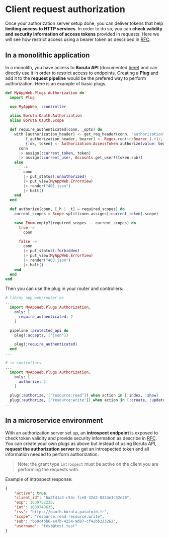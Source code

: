 # Client request authorization

Once your authorization server setup done, you can deliver tokens that help __limiting access to HTTP services__. In order to do so, you can __check validity and security information of access tokens__ provided in requests. Here we will see how restrict access using a bearer token as described in [RFC](https://datatracker.ietf.org/doc/html/rfc6750).

## In a monolithic application

In a monolith, you have access to __Boruta API__ (documented [here](https://hexdocs.pm/boruta/api-reference.html)) and can directly use it in order to restrict access to endpoints. Creating a __Plug__ and add it to the __request pipeline__ would be the prefered way to perform authorization. Here is an example of basic plugs.

```elixir
def MyAppWeb.Plugs.Authorization do
  import Plug

  use MyAppWeb, :controller

  alias Boruta.Oauth.Authorization
  alias Boruta.Oauth.Scope

  def require_authenticated(conn, _opts) do
    with [authorization_header] <- get_req_header(conn, "authorization"),
         [_authorization_header, bearer] <- Regex.run(~r/Bearer (.+)/, authorization_header),
         {:ok, token} <- Authorization.AccessToken.authorize(value: bearer) do
      conn
      |> assign(:current_token, token)
      |> assign(:current_user, Accounts.get_user!(token.sub))
    else
      _ ->
        conn
        |> put_status(:unauthorized)
        |> put_view(MyAppWeb.ErrorView)
        |> render("401.json")
        |> halt()
    end
  end

  def authorize(conn, [_h | _t] = required_scopes) do
    current_scopes = Scope.split(conn.assigns[:current_token].scope)

    case Enum.empty?(required_scopes -- current_scopes) do
      true ->
        conn

      false ->
        conn
        |> put_status(:forbidden)
        |> put_view(MyAppWeb.ErrorView)
        |> render("403.json")
        |> halt()
    end
  end
end
```

Then you can use the plug in your router and controllers:
```elixir
# lib/my_app_web/router.ex
...
  import MyAppWeb.Plugs.Authorization,
    only: [
      require_authenticated: 2
    ]

  pipeline :protected_api do
    plug(:accepts, ["json"])

    plug(:require_authenticated)
  end
...

# in controllers
...
  import MyAppWeb.Plugs.Authorization,
    only: [
      authorize: 2
    ]

  plug(:authorize, ["resource:read"]) when action in [:index, :show]
  plug(:authorize, ["resource:write"]) when action in [:create, :update, :delete]
...
```

## In a microservice environment

With an authorization server set up, an __introspect endpoint__ is exposed to check token validity and provide security information as describe in [RFC](https://datatracker.ietf.org/doc/html/rfc7662.html). You can create your own plugs as above but instead of using Boruta API, __request the authorization server__ to get an introspected token and all information needed to perform authorization.

> Note: the grant type `introspect` must be active on the client you are performing the requests with.

Example of introspect response:
```json
{
    "active": true,
    "client_id": "6a2f41a3-c54c-fce8-32d2-0324e1c32e20",
    "exp": 1639752235,
    "iat": 1639748635,
    "iss": "https://oauth.boruta.patatoid.fr",
    "scope": "resource:read resource:write",
    "sub": "b69c4bb6-a47b-4254-9d87-cf42bb223262",
    "username": "test@test.test"
}
```
